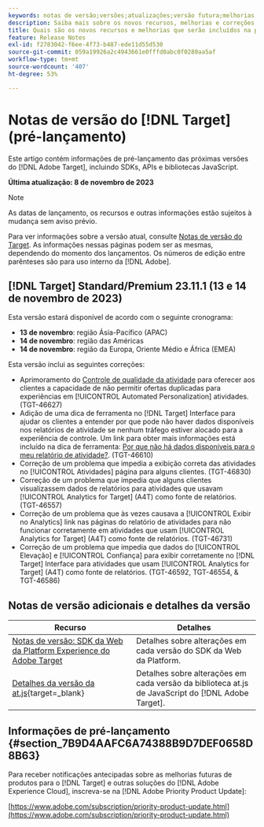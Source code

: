 ```yaml
---
keywords: notas de versão;versões;atualizações;versão futura;melhorias;novos recursos;correções;atualizações;pré-lançamento
description: Saiba mais sobre os novos recursos, melhorias e correções adicionados na próxima versão do [!DNL Adobe Target], incluindo SDKs, APIs e bibliotecas JavaScript.
title: Quais são os novos recursos e melhorias que serão incluídos na próxima versão do  [!DNL Target] ?
feature: Release Notes
exl-id: f2783042-f6ee-4f73-b487-ede11d55d530
source-git-commit: 059a19926a2c4943661e0fffd0abc0f0280aa5af
workflow-type: tm+mt
source-wordcount: '407'
ht-degree: 53%

---
```


# Notas de versão do [!DNL Target] (pré-lançamento)

Este artigo contém informações de pré-lançamento das próximas versões do [!DNL Adobe Target], incluindo SDKs, APIs e bibliotecas JavaScript.

**Última atualização: 8 de novembro de 2023**

>[!NOTE]
>
>As datas de lançamento, os recursos e outras informações estão sujeitos à mudança sem aviso prévio.
>
>Para ver informações sobre a versão atual, consulte [Notas de versão do Target](release-notes.md). As informações nessas páginas podem ser as mesmas, dependendo do momento dos lançamentos. Os números de edição entre parênteses são para uso interno da [!DNL Adobe].

## [!DNL Target] Standard/Premium 23.11.1 (13 e 14 de novembro de 2023)

Esta versão estará disponível de acordo com o seguinte cronograma:

* **13 de novembro**: região Ásia-Pacífico (APAC)
* **14 de novembro**: região das Américas
* **14 de novembro**: região da Europa, Oriente Médio e África (EMEA)

Esta versão inclui as seguintes correções:

* Aprimoramento do [Controle de qualidade da atividade](/help/main/c-activities/c-activity-qa/activity-qa.md) para oferecer aos clientes a capacidade de não permitir ofertas duplicadas para experiências em [!UICONTROL Automated Personalization] atividades. (TGT-46627)
* Adição de uma dica de ferramenta no [!DNL Target] Interface para ajudar os clientes a entender por que pode não haver dados disponíveis nos relatórios de atividade se nenhum tráfego estiver alocado para a experiência de controle. Um link para obter mais informações está incluído na dica de ferramenta: [Por que não há dados disponíveis para o meu relatório de atividade?](/help/main/c-reports/reporting-frequently-asked-questions.md#section_E4722F6445884130951DF79981C8289B). (TGT-46610)
* Correção de um problema que impedia a exibição correta das atividades no [!UICONTROL Atividades] página para alguns clientes. (TGT-46830)
* Correção de um problema que impedia que alguns clientes visualizassem dados de relatórios para atividades que usavam [!UICONTROL Analytics for Target] (A4T) como fonte de relatórios. (TGT-46557)
* Correção de um problema que às vezes causava a [!UICONTROL Exibir no Analytics] link nas páginas do relatório de atividades para não funcionar corretamente em atividades que usam [!UICONTROL Analytics for Target] (A4T) como fonte de relatórios. (TGT-46731)
* Correção de um problema que impedia que dados do [!UICONTROL Elevação] e [!UICONTROL Confiança] para exibir corretamente no [!DNL Target] Interface para atividades que usam [!UICONTROL Analytics for Target] (A4T) como fonte de relatórios. (TGT-46592, TGT-46554, &amp; TGT-46586)

## Notas de versão adicionais e detalhes da versão

| Recurso | Detalhes |
|--- |--- |
| [Notas de versão: SDK da Web da Platform Experience do Adobe Target](https://experienceleague.adobe.com/docs/experience-platform/edge/release-notes.html?lang=pt-BR) | Detalhes sobre alterações em cada versão do SDK da Web da Platform. |
| [Detalhes da versão da at.js](https://experienceleague.corp.adobe.com/docs/target-dev/developer/client-side/at-js-implementation/target-atjs-versions.html?lang=pt-BR){target=_blank} | Detalhes sobre alterações em cada versão da biblioteca at.js de JavaScript do [!DNL Adobe Target]. |

## Informações de pré-lançamento {#section_7B9D4AAFC6A74388B9D7DEF0658D8B63}

Para receber notificações antecipadas sobre as melhorias futuras de produtos para o [!DNL Target] e outras soluções do [!DNL Adobe Experience Cloud], inscreva-se na [!DNL Adobe Priority Product Update]:

[https://www.adobe.com/subscription/priority-product-update.html](https://www.adobe.com/subscription/priority-product-update.html)
